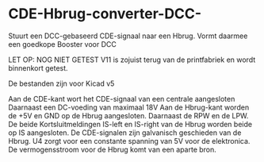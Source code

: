# CDE-Hbrug-converter-DCC-
Stuurt een DCC-gebaseerd CDE-signaal naar een Hbrug. Vormt daarmee een goedkope Booster voor DCC

LET OP: NOG NIET GETEST
V11 is zojuist terug van de printfabriek en wordt binnenkort getest.

De bestanden zijn voor Kicad v5

Aan de CDE-kant wort het CDE-signaal van een centrale aangesloten
Daarnaast een DC-voeding van maximaal 18V
Aan de Hbrug-kant worden de +5V en GND op de Hbrug aangesloten. 
Daarnaast de RPW en de LPW. De beide Kortsluitmeldingen IS-left en IS-right van de Hbrug worden beide op IS aangesloten.
De CDE-signalen zijn galvanisch geschieden van de Hbrug.
U4 zorgt voor een constante spanning van 5V voor de elektronica.
De vermogensstroom voor de Hbrug komt van een aparte bron.

